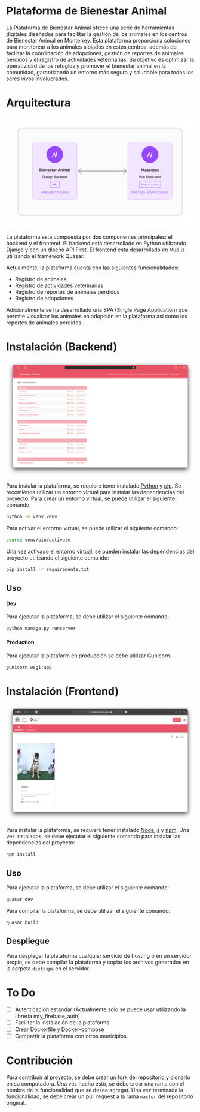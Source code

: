 # Plataforma de Bienestar Animal

La Plataforma de Bienestar Animal ofrece una serie de herramientas digitales diseñadas para facilitar la gestión de los animales en los centros de Bienestar Animal en Monterrey. Esta plataforma proporciona soluciones para monitorear a los animales alojados en estos centros, además de facilitar la coordinación de adopciones, gestión de reportes de animales perdidos y el registro de actividades veterinarias. Su objetivo es optimizar la operatividad de los refugios y promover el bienestar animal en la comunidad, garantizando un entorno más seguro y saludable para todos los seres vivos involucrados.

# Arquitectura

![Preview](static/design.svg)

La plataforma está compuesta por dos componentes principales: el backend y el frontend. El backend está desarrollado en Python utilizando Django y con un diseño API First. El frontend está desarrollado en Vue.js utilizando el framework Quasar.

Actualmente, la plataforma cuenta con las siguientes funcionalidades:

- Registro de animales
- Registro de actividades veterinarias
- Registro de reportes de animales perdidos
- Registro de adopciones

Adicionalmente se ha desarrollado una SPA (Single Page Application) que permite visualizar los animales en adopción en la plataforma así como los reportes de animales perdidos.

# Instalación (Backend)

![Preview](static/preview.png)

Para instalar la plataforma, se requiere tener instalado [Python](https://www.python.org/downloads/) y [pip](https://pip.pypa.io/en/stable/installing/). Se recomienda utilizar un entorno virtual para instalar las dependencias del proyecto. Para crear un entorno virtual, se puede utilizar el siguiente comando:

```bash
python -m venv venv
```

Para activar el entorno virtual, se puede utilizar el siguiente comando:

```bash
source venv/bin/activate
```

Una vez activado el entorno virtual, se pueden instalar las dependencias del proyecto utilizando el siguiente comando:

```bash
pip install -r requirements.txt
```

## Uso

#### Dev

Para ejecutar la plataforma, se debe utilizar el siguiente comando:

```bash
python manage.py runserver
```

#### Production

Para ejecutar la plataform en producción se debe utilizar Gunicorn.

```bash
gunicorn wsgi:app
```

# Instalación (Frontend)

![Preview](static/front.png)

Para instalar la plataforma, se requiere tener instalado [Node.js](https://nodejs.org/en/download/) y [npm](https://www.npmjs.com/get-npm). Una vez instalados, se debe ejecutar el siguiente comando para instalar las dependencias del proyecto:

```bash
npm install
```

## Uso

Para ejecutar la plataforma, se debe utilizar el siguiente comando:

```bash
quasar dev
```

Para compilar la plataforma, se debe utilizar el siguiente comando:

```bash
quasar build
```

## Despliegue

Para desplegar la plataforma cualquier servicio de hosting o en un servidor propio, se debe compilar la plataforma y copiar los archivos generados en la carpeta `dist/spa` en el servidor.

# To Do

- [ ] Autenticación estandar (Actualmente solo se puede usar utilizando la libreria mty_firebase_auth)
- [ ] Facilitar la instalación de la plataforma
- [ ] Crear Dockerfile y Docker-compose
- [ ] Compartir la plataforma con otros municipios

# Contribución

Para contribuir al proyecto, se debe crear un fork del repositorio y clonarlo en su computadora. Una vez hecho esto, se debe crear una rama con el nombre de la funcionalidad que se desea agregar. Una vez terminada la funcionalidad, se debe crear un pull request a la rama `master` del repositorio original.



